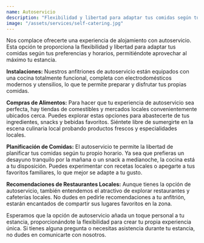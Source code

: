 ```yaml
---
name: Autoservicio
description: "Flexibilidad y libertad para adaptar tus comidas según tus preferencias y horarios"
image: "/assets/services/self-catering.jpg"
---
```


Nos complace ofrecerte una experiencia de alojamiento con autoservicio. Esta opción te proporciona la flexibilidad y libertad para adaptar tus comidas según tus preferencias y horarios, permitiéndote aprovechar al máximo tu estancia.

**Instalaciones:** Nuestros anfitriones de autoservicio están equipados con una cocina totalmente funcional, completa con electrodomésticos modernos y utensilios, lo que te permite preparar y disfrutar tus propias comidas.

**Compras de Alimentos:** Para hacer que tu experiencia de autoservicio sea perfecta, hay tiendas de comestibles y mercados locales convenientemente ubicados cerca. Puedes explorar estas opciones para abastecerte de tus ingredientes, snacks y bebidas favoritos. Siéntete libre de sumergirte en la escena culinaria local probando productos frescos y especialidades locales.

**Planificación de Comidas:** El autoservicio te permite la libertad de planificar tus comidas según tu propio horario. Ya sea que prefieras un desayuno tranquilo por la mañana o un snack a medianoche, la cocina está a tu disposición. Puedes experimentar con recetas locales o apegarte a tus favoritos familiares, lo que mejor se adapte a tu gusto.

**Recomendaciones de Restaurantes Locales:** Aunque tienes la opción de autoservicio, también entendemos el atractivo de explorar restaurantes y cafeterías locales. No dudes en pedirle recomendaciones a tu anfitrión, estarán encantados de compartir sus lugares favoritos en la zona.

Esperamos que la opción de autoservicio añada un toque personal a tu estancia, proporcionándote la flexibilidad para crear tu propia experiencia única. Si tienes alguna pregunta o necesitas asistencia durante tu estancia, no dudes en comunicarte con nosotros.
